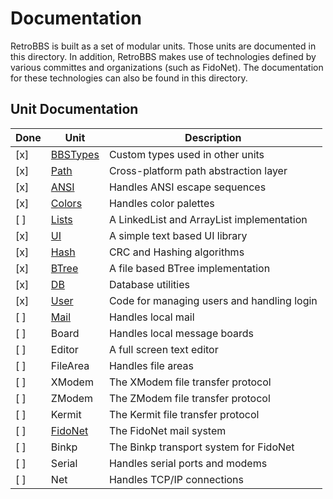 # Documentation

RetroBBS is built as a set of modular units. Those units are documented in this directory. In addition, RetroBBS makes use of technologies defined by various committes and organizations (such as FidoNet). The documentation for these technologies can also be found in this directory.

## Unit Documentation

| Done | Unit                    | Description                                               |
|------|-------------------------|--------------------------------------------|
| [x]  | [BBSTypes](bbstypes.md) | Custom types used in other units           |
| [x]  | [Path](path.md)         | Cross-platform path abstraction layer      |
| [x]  | [ANSI](ansi.md)         | Handles ANSI escape sequences              |
| [x]  | [Colors](colors.md)     | Handles color palettes                     |
| [ ]  | [Lists](lists.md)       | A LinkedList and ArrayList implementation  |
| [x]  | [UI](ui.md)             | A simple text based UI library             |
| [x]  | [Hash](hash.md)         | CRC and Hashing algorithms                 |
| [x]  | [BTree](btree.md)       | A file based BTree implementation          |
| [x]  | [DB](db.md)             | Database utilities                         |
| [x]  | [User](user.md)         | Code for managing users and handling login |
| [ ]  | [Mail](mail.md)         | Handles local mail                         |
| [ ]  | Board                   | Handles local message boards               |
| [ ]  | Editor                  | A full screen text editor                  |
| [ ]  | FileArea                | Handles file areas                         |
| [ ]  | XModem                  | The XModem file transfer protocol          |
| [ ]  | ZModem                  | The ZModem file transfer protocol          |
| [ ]  | Kermit                  | The Kermit file transfer protocol          |
| [ ]  | [FidoNet](fidonet.md)   | The FidoNet mail system                    |
| [ ]  | Binkp                   | The Binkp transport system for FidoNet     |
| [ ]  | Serial                  | Handles serial ports and modems            |
| [ ]  | Net                     | Handles TCP/IP connections                 |


